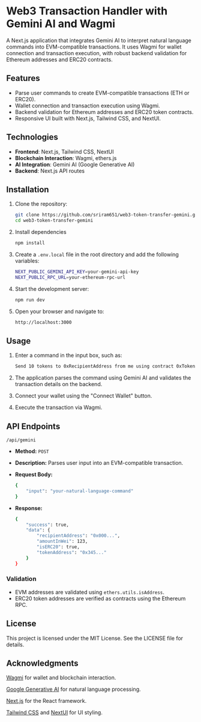 # Web3 Transaction Handler with Gemini AI and Wagmi

A Next.js application that integrates Gemini AI to interpret natural language commands into EVM-compatible transactions. It uses Wagmi for wallet connection and transaction execution, with robust backend validation for Ethereum addresses and ERC20 contracts.

## Features

- Parse user commands to create EVM-compatible transactions (ETH or ERC20).
- Wallet connection and transaction execution using Wagmi.
- Backend validation for Ethereum addresses and ERC20 token contracts.
- Responsive UI built with Next.js, Tailwind CSS, and NextUI.

## Technologies

- **Frontend**: Next.js, Tailwind CSS, NextUI
- **Blockchain Interaction**: Wagmi, ethers.js
- **AI Integration**: Gemini AI (Google Generative AI)
- **Backend**: Next.js API routes

## Installation

1. Clone the repository:
   ```bash
   git clone https://github.com/sriram651/web3-token-transfer-gemini.git
   cd web3-token-transfer-gemini

2. Install dependencies

    ```bash
    npm install
3. Create a `.env.local` file in the root directory and add the following variables:

    ```bash
    NEXT_PUBLIC_GEMINI_API_KEY=your-gemini-api-key
    NEXT_PUBLIC_RPC_URL=your-ethereum-rpc-url
4. Start the development server:

    ```bash
    npm run dev

5. Open your browser and navigate to:

    ```bash
    http://localhost:3000

## Usage
1. Enter a command in the input box, such as:

    ```bash
    Send 10 tokens to 0xRecipientAddress from me using contract 0xTokenAddress

2. The application parses the command using Gemini AI and validates the transaction details on the backend.

3. Connect your wallet using the "Connect Wallet" button.

4. Execute the transaction via Wagmi.

## API Endpoints

`/api/gemini`

 - **Method:** `POST`
 - **Description:** Parses user input into an EVM-compatible transaction.
 - **Request Body:**
    ```bash
    {
        "input": "your-natural-language-command"
    }
 - **Response:**

    ```bash
    {
        "success": true,
        "data": {
            "recipientAddress": "0x000...",
            "amountInWei": 123,
            "isERC20": true,
            "tokenAddress": "0x345..."
        }
    }

### **Validation**

 - EVM addresses are validated using `ethers.utils.isAddress`.
 - ERC20 token addresses are verified as contracts using the Ethereum RPC.

## License
This project is licensed under the MIT License. See the LICENSE file for details.

## Acknowledgments

[Wagmi](https://wagmi.sh/) for wallet and blockchain interaction.

[Google Generative AI](https://aistudio.google.com/) for natural language processing.

[Next.js](https://nextjs.org/) for the React framework.

[Tailwind CSS](https://tailwindcss.com/) and [NextUI](https://nextui.org/) for UI styling.